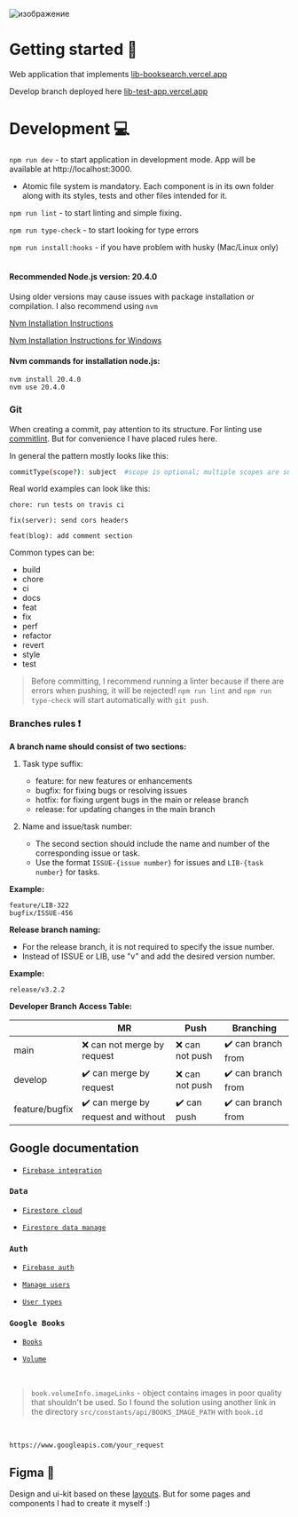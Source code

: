 ![изображение](https://github.com/r1zzrvk/lib-client-interface/assets/82266287/c9f72e6c-5203-4179-b289-b2eeff3978bf)


#  Getting started :wave:
Web application that implements [lib-booksearch.vercel.app](https://lib-booksearch.vercel.app/)

Develop branch deployed here [lib-test-app.vercel.app](https://lib-test-app.vercel.app/)
# Development :computer:
`npm run dev` - to start application in development mode. App will be available at http://localhost:3000. 
- Atomic file system is mandatory. Each component is in its own folder along with its styles, tests and other files intended for it.

`npm run lint` - to start linting and simple fixing.

`npm run type-check` - to start looking for type errors
 
`npm run install:hooks` - if you have problem with husky (Mac/Linux only)
<br/><br/>
#### Recommended Node.js version: 20.4.0
Using older versions may cause issues with package installation or compilation. I also recommend using `nvm`

[Nvm Installation Instructions](https://github.com/nvm-sh/nvm?tab=readme-ov-file#installing-and-updating)

[Nvm Installation Instructions for Windows](https://github.com/coreybutler/nvm-windows?tab=readme-ov-file#install-nvm-windows)

#### Nvm commands for installation node.js:

```
nvm install 20.4.0
nvm use 20.4.0
```

###  Git
When creating a commit, pay attention to its structure. For linting use [commitlint](https://github.com/conventional-changelog/commitlint). But for convenience I have placed rules here.

In general the pattern mostly looks like this:
```sh
commitType(scope?): subject  #scope is optional; multiple scopes are supported (current delimiter options: "/", "\" and ",")
```

Real world examples can look like this:

```
chore: run tests on travis ci
```

```
fix(server): send cors headers
```

```
feat(blog): add comment section
```
Common types can be:

  - build
  - chore
  - ci
  - docs
  - feat
  - fix
  - perf
  - refactor
  - revert
  - style
  - test

> Before committing, I recommend running a linter because if there are errors when pushing, it will be rejected! `npm run lint` and `npm run type-check` will start automatically with `git push`.

###  Branches rules :heavy_exclamation_mark:

**A branch name should consist of two sections:**

1. Task type suffix:

   - feature: for new features or enhancements
   - bugfix: for fixing bugs or resolving issues
   - hotfix: for fixing urgent bugs in the main or release branch
   - release: for updating changes in the main branch

2. Name and issue/task number:

   - The second section should include the name and number of the corresponding issue or task.
   - Use the format `ISSUE-{issue number}` for issues and `LIB-{task number}` for tasks.

**Example:**

```
feature/LIB-322
bugfix/ISSUE-456
```
**Release branch naming:**

   - For the release branch, it is not required to specify the issue number.
   - Instead of ISSUE or LIB, use "v" and add the desired version number.

**Example:**

```
release/v3.2.2
```

**Developer Branch Access Table:**

|                | MR           | Push       | Branching|
|----------------|--------------------|--------------|---------|
|main 				 |:x: can not merge by request|:x: can not push           | :heavy_check_mark: can branch from|
|develop         |:heavy_check_mark:	can merge by request   |:x: can not push         | :heavy_check_mark: can branch from|
|feature/bugfix  | :heavy_check_mark: can merge by request and without| :heavy_check_mark: can push | :heavy_check_mark: can branch from|

##  Google documentation

 - [`Firebase integration`](https://firebase.google.com/docs/web/setup#add-sdk-and-initialize)

### `Data`

 - [`Firestore cloud`](https://firebase.google.com/docs/firestore/query-data/get-data?hl=en&authuser=2)

 - [`Firestore data manage`](https://firebase.google.com/docs/firestore/manage-data/structure-data)

### `Auth`

 - [`Firebase auth`](https://firebase.google.com/docs/auth/web/firebaseui)

 - [`Manage users`](https://firebase.google.com/docs/auth/web/manage-users)

 - [`User types`](https://firebase.google.com/docs/reference/js/auth.user)

### `Google Books`

 - [`Books`](https://developers.google.com/books/docs/v1/getting_started)

 - [`Volume`](https://developers.google.com/books/docs/v1/reference/volumes#resource-representations)

<br>

> `book.volumeInfo.imageLinks` - object contains images in poor quality that shouldn't be used. So I found the solution using another link in the directory `src/constants/api/BOOKS_IMAGE_PATH` with `book.id`

<br>

```
https://www.googleapis.com/your_request
```

##  Figma :art:

Design and ui-kit based on these [layouts](https://www.figma.com/file/3KUeji625hyCsGa52g8MIB/Cosssy-%5BFurniture-store%5D-(Community)?type=design&node-id=451-965). But for some pages and components I had to create it myself :)



